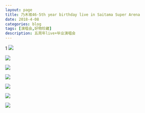 ```yaml
---
layout: page
title: 乃木坂46·5th year birthday live in Saitama Super Arena
date: 2018-4-08
categories: blog
tags: [演唱会,好物珍藏]
description: 五周年live+毕业演唱会
---
```

1
![](http://p5o4jrt16.bkt.clouddn.com/%E5%BE%AE%E4%BF%A1%E5%9B%BE%E7%89%87_20180408145420.jpg)

![](http://p5o4jrt16.bkt.clouddn.com/%E5%BE%AE%E4%BF%A1%E5%9B%BE%E7%89%87_20180408145426.jpg)

[](http://p5o4jrt16.bkt.clouddn.com/%E5%BE%AE%E4%BF%A1%E5%9B%BE%E7%89%87_20180408145415.jpg)

![](http://p5o4jrt16.bkt.clouddn.com/%E5%BE%AE%E4%BF%A1%E5%9B%BE%E7%89%87_20180408145439.jpg)

![](http://p5o4jrt16.bkt.clouddn.com/%E5%BE%AE%E4%BF%A1%E5%9B%BE%E7%89%87_20180408145405.jpg)

![](http://p5o4jrt16.bkt.clouddn.com/%E5%BE%AE%E4%BF%A1%E5%9B%BE%E7%89%87_20180408145353.jpg)

![](http://p5o4jrt16.bkt.clouddn.com/%E5%BE%AE%E4%BF%A1%E5%9B%BE%E7%89%87_20180408145359.jpg)

![](http://p5o4jrt16.bkt.clouddn.com/%E5%BE%AE%E4%BF%A1%E5%9B%BE%E7%89%87_20180408145431.jpg)




